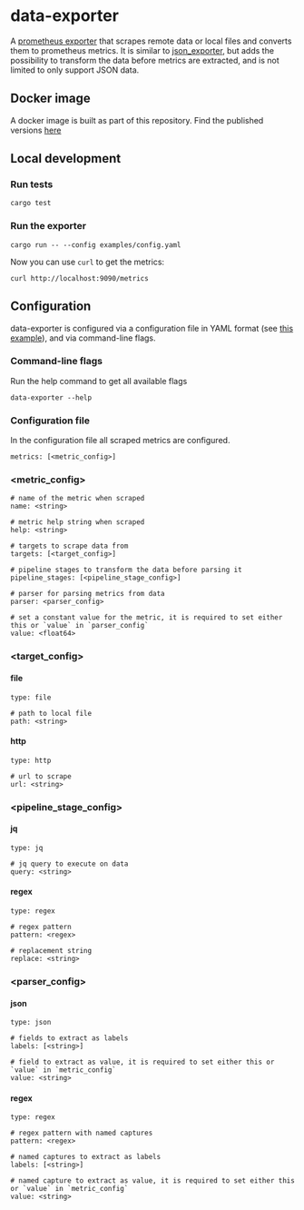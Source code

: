# data-exporter
A [prometheus exporter](https://prometheus.io/docs/introduction/glossary/#exporter) that scrapes remote data or local files and converts them to prometheus metrics. It is similar to [json_exporter](https://github.com/prometheus-community/json_exporter/), but adds the possibility to transform the data before metrics are extracted, and is not limited to only support JSON data. 

## Docker image
A docker image is built as part of this repository. Find the published versions [here](https://github.com/fredr/data-exporter/pkgs/container/data-exporter)

## Local development
### Run tests
```
cargo test
```
### Run the exporter
```
cargo run -- --config examples/config.yaml
```
Now you can use `curl` to get the metrics:
```
curl http://localhost:9090/metrics
```

## Configuration
data-exporter is configured via a configuration file in YAML format (see [this example](https://github.com/fredr/data-exporter/blob/main/examples/config.yaml)), and via command-line flags.

### Command-line flags
Run the help command to get all available flags
```
data-exporter --help
```

### Configuration file
In the configuration file all scraped metrics are configured.

```
metrics: [<metric_config>]
```

### <metric_config>
```
# name of the metric when scraped
name: <string>

# metric help string when scraped
help: <string>

# targets to scrape data from
targets: [<target_config>]

# pipeline stages to transform the data before parsing it
pipeline_stages: [<pipeline_stage_config>]

# parser for parsing metrics from data
parser: <parser_config>

# set a constant value for the metric, it is required to set either this or `value` in `parser_config`
value: <float64>
```

### <target_config>
#### file
```
type: file

# path to local file
path: <string>
```
#### http
```
type: http

# url to scrape
url: <string>
```

### <pipeline_stage_config>
#### jq
```
type: jq

# jq query to execute on data
query: <string>
```

#### regex
```
type: regex

# regex pattern
pattern: <regex>

# replacement string
replace: <string>
```

### <parser_config>
#### json
```
type: json

# fields to extract as labels
labels: [<string>]

# field to extract as value, it is required to set either this or `value` in `metric_config`
value: <string>
```
#### regex
```
type: regex

# regex pattern with named captures
pattern: <regex>

# named captures to extract as labels
labels: [<string>]

# named capture to extract as value, it is required to set either this or `value` in `metric_config`
value: <string>
```
